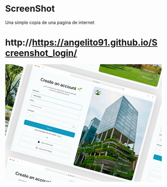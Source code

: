 # ScreenShot
 
Una simple copia de una pagina de internet
# http://https://angelito91.github.io/Screenshot_login/


![ScreenShot-page](static/readme.jpeg)
